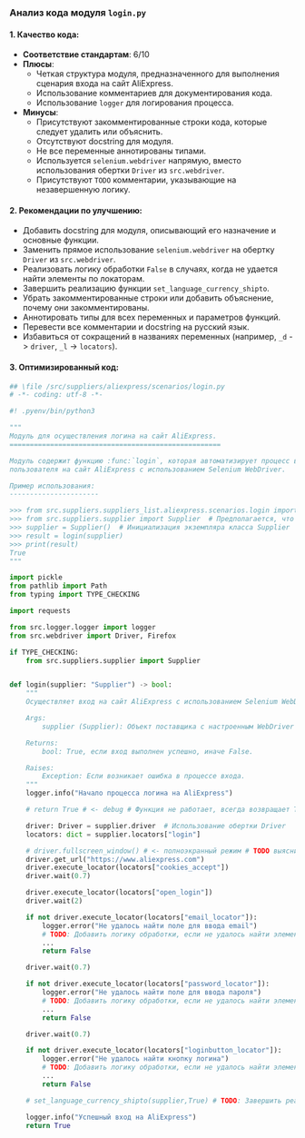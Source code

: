 ### **Анализ кода модуля `login.py`**

#### **1. Качество кода:**

- **Соответствие стандартам**: 6/10
- **Плюсы**:
  - Четкая структура модуля, предназначенного для выполнения сценария входа на сайт AliExpress.
  - Использование комментариев для документирования кода.
  - Использование `logger` для логирования процесса.
- **Минусы**:
  - Присутствуют закомментированные строки кода, которые следует удалить или объяснить.
  - Отсутствуют docstring для модуля.
  - Не все переменные аннотированы типами.
  - Используется `selenium.webdriver` напрямую, вместо использования обертки `Driver` из `src.webdriver`.
  - Присутствуют `TODO` комментарии, указывающие на незавершенную логику.

#### **2. Рекомендации по улучшению:**

- Добавить docstring для модуля, описывающий его назначение и основные функции.
- Заменить прямое использование `selenium.webdriver` на обертку `Driver` из `src.webdriver`.
- Реализовать логику обработки `False` в случаях, когда не удается найти элементы по локаторам.
- Завершить реализацию функции `set_language_currency_shipto`.
- Убрать закомментированные строки или добавить объяснение, почему они закомментированы.
- Аннотировать типы для всех переменных и параметров функций.
- Перевести все комментарии и docstring на русский язык.
- Избавиться от сокращений в названиях переменных (например, `_d` -> `driver`, `_l` -> `locators`).

#### **3. Оптимизированный код:**

```python
## \file /src/suppliers/aliexpress/scenarios/login.py
# -*- coding: utf-8 -*-

#! .pyenv/bin/python3

"""
Модуль для осуществления логина на сайт AliExpress.
====================================================

Модуль содержит функцию :func:`login`, которая автоматизирует процесс входа
пользователя на сайт AliExpress с использованием Selenium WebDriver.

Пример использования:
----------------------

>>> from src.suppliers.suppliers_list.aliexpress.scenarios.login import login
>>> from src.suppliers.supplier import Supplier  # Предполагается, что Supplier определен в supplier.py
>>> supplier = Supplier()  # Инициализация экземпляра класса Supplier
>>> result = login(supplier)
>>> print(result)
True
"""

import pickle
from pathlib import Path
from typing import TYPE_CHECKING

import requests

from src.logger.logger import logger
from src.webdriver import Driver, Firefox

if TYPE_CHECKING:
    from src.suppliers.supplier import Supplier


def login(supplier: "Supplier") -> bool:
    """
    Осуществляет вход на сайт AliExpress с использованием Selenium WebDriver.

    Args:
        supplier (Supplier): Объект поставщика с настроенным WebDriver и локаторами.

    Returns:
        bool: True, если вход выполнен успешно, иначе False.

    Raises:
        Exception: Если возникает ошибка в процессе входа.
    """
    logger.info("Начало процесса логина на AliExpress")

    # return True # <- debug # Функция не работает, всегда возвращает True

    driver: Driver = supplier.driver  # Использование обертки Driver
    locators: dict = supplier.locators["login"]

    # driver.fullscreen_window() # <- полноэкранный режим # TODO выяснить, нужен ли полноэкранный режим
    driver.get_url("https://www.aliexpress.com")
    driver.execute_locator(locators["cookies_accept"])
    driver.wait(0.7)

    driver.execute_locator(locators["open_login"])
    driver.wait(2)

    if not driver.execute_locator(locators["email_locator"]):
        logger.error("Не удалось найти поле для ввода email")
        # TODO: Добавить логику обработки, если не удалось найти элемент
        ...
        return False

    driver.wait(0.7)

    if not driver.execute_locator(locators["password_locator"]):
        logger.error("Не удалось найти поле для ввода пароля")
        # TODO: Добавить логику обработки, если не удалось найти элемент
        ...
        return False

    driver.wait(0.7)

    if not driver.execute_locator(locators["loginbutton_locator"]):
        logger.error("Не удалось найти кнопку логина")
        # TODO: Добавить логику обработки, если не удалось найти элемент
        ...
        return False

    # set_language_currency_shipto(supplier,True) # TODO: Завершить реализацию функции

    logger.info("Успешный вход на AliExpress")
    return True